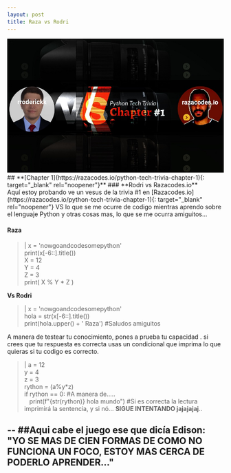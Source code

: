 ```yaml
---
layout: post
title: Raza vs Rodri
---
```


<img src="/images/fulls/03.jpg" class="fit image">
## **[Chapter 1](https://razacodes.io/python-tech-trivia-chapter-1){: target="_blank" rel="noopener"}**
### **Rodri vs Razacodes.io**<br>
Aquí estoy probando ve un vesus de la trivia #1 en [Razacodes.io](https://razacodes.io/python-tech-trivia-chapter-1){: target="_blank" rel="noopener"} VS lo que se me ocurre de codigo mientras aprendo sobre el lenguaje Python y otras cosas mas, lo que se me ocurra amiguitos...

#### **Raza**

> | x = 'nowgoandcodesomepython' <br> print(x[-6::].title()) <br> X = 12 <br> Y = 4 <br> Z = 3 <br> print( X % Y \* Z )

**Vs Rodri**

> | x = 'nowgoandcodesomepython' <br> hola = str(x[-6::].title()) <br> print(hola.upper() + ' Raza') #Saludos amiguitos

A manera de testear tu conocimiento, pones a prueba tu capacidad . si crees que tu respuesta es correcta usas un condicional que imprima lo que quieras si tu codigo es correcto.

> | a = 12 <br> y = 4 <br> z = 3 <br> rython = (a%y\*z) <br> if rython == 0: #A manera de..... <br>
    print(f"{str(rython)} hola mundo") #Si es correcta la lectura imprimirá la sentencia, y si nó... **SIGUE INTENTANDO jajajajaj**..
    
--
##Aqui cabe el juego ese que dicía **Edison**: "YO SE MAS DE CIEN FORMAS DE COMO NO FUNCIONA UN FOCO, ESTOY MAS CERCA DE PODERLO APRENDER..."
--
